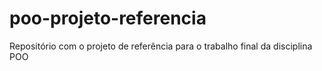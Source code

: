 # poo-projeto-referencia
Repositório com o projeto de referência para o trabalho final da disciplina POO
